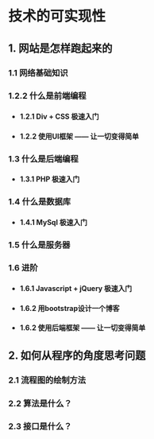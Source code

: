 # 技术的可实现性

## 1. 网站是怎样跑起来的
### 1.1 网络基础知识
### 1.2.2 什么是前端编程
* #### 1.2.1 Div + CSS 极速入门
* #### 1.2.2 使用UI框架 —— 让一切变得简单

### 1.3 什么是后端编程
* #### 1.3.1 PHP 极速入门

### 1.4 什么是数据库
* #### 1.4.1 MySql 极速入门

### 1.5 什么是服务器
### 1.6 进阶
* #### 1.6.1 Javascript + jQuery 极速入门
* #### 1.6.2 用bootstrap设计一个博客
* #### 1.6.2 使用后端框架 —— 让一切变得简单


## 2. 如何从程序的角度思考问题
### 2.1 流程图的绘制方法
### 2.2 算法是什么？
### 2.3 接口是什么？


